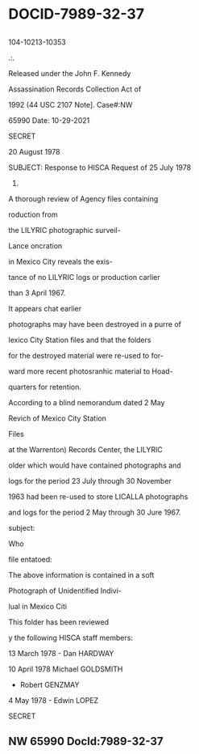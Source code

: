 # DOCID-7989-32-37

##
104-10213-10353

.:.

Released under the John F. Kennedy

Assassination Records Collection Act of

1992 (44 USC 2107 Note]. Case#:NW

65990 Date: 10-29-2021

SECRET

20 August 1978

SUBJECT: Response to HISCA Request of 25 July 1978

1.

A thorough review of Agency files containing

roduction from

the LILYRIC photographic surveil-

Lance oncration

in Mexico City reveals the exis-

tance of no LILYRIC logs or production carlier

than 3 April 1967.

It appears chat earlier

photographs may have been destroyed in a purre of

lexico City Station files and that the folders

for the destroyed material were re-used to for-

ward more recent photosranhic material to Hoad-

quarters for retention.

According to a blind nemorandum dated 2 May

Revich of Mexico City Station

Files

at the Warrenton) Records Center, the LILYRIC

older which would have contained photographs and

logs for the period 23 July through 30 November

1963 had been re-used to store LICALLA photographs

and logs for the period 2 May through 30 Jure 1967.

subject:

Who

file entatoed:

The above information is contained in a soft

Photograph of Unidentified Indivi-

lual in Mexico Citi

This folder has been reviewed

y the following HISCA staff members:

13 March 1978 - Dan HARDWAY

10 April 1978 Michael GOLDSMITH

- Robert GENZMAY

4 May 1978 - Edwin LOPEZ

SECRET

NW 65990 Docld:7989-32-37
---

